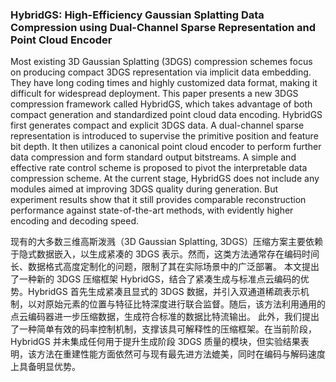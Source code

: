 ### HybridGS: High-Efficiency Gaussian Splatting Data Compression using Dual-Channel Sparse Representation and Point Cloud Encoder

Most existing 3D Gaussian Splatting (3DGS) compression schemes focus on producing compact 3DGS representation via implicit data embedding. They have long coding times and highly customized data format, making it difficult for widespread deployment. This paper presents a new 3DGS compression framework called HybridGS, which takes advantage of both compact generation and standardized point cloud data encoding. HybridGS first generates compact and explicit 3DGS data. A dual-channel sparse representation is introduced to supervise the primitive position and feature bit depth. It then utilizes a canonical point cloud encoder to perform further data compression and form standard output bitstreams. A simple and effective rate control scheme is proposed to pivot the interpretable data compression scheme. At the current stage, HybridGS does not include any modules aimed at improving 3DGS quality during generation. But experiment results show that it still provides comparable reconstruction performance against state-of-the-art methods, with evidently higher encoding and decoding speed.

现有的大多数三维高斯泼溅（3D Gaussian Splatting, 3DGS）压缩方案主要依赖于隐式数据嵌入，以生成紧凑的 3DGS 表示。然而，这类方法通常存在编码时间长、数据格式高度定制化的问题，限制了其在实际场景中的广泛部署。
本文提出了一种新的 3DGS 压缩框架 HybridGS，结合了紧凑生成与标准点云编码的优势。HybridGS 首先生成紧凑且显式的 3DGS 数据，并引入双通道稀疏表示机制，以对原始元素的位置与特征比特深度进行联合监督。随后，该方法利用通用的点云编码器进一步压缩数据，生成符合标准的数据比特流输出。
此外，我们提出了一种简单有效的码率控制机制，支撑该具可解释性的压缩框架。在当前阶段，HybridGS 并未集成任何用于提升生成阶段 3DGS 质量的模块，但实验结果表明，该方法在重建性能方面依然可与现有最先进方法媲美，同时在编码与解码速度上具备明显优势。
